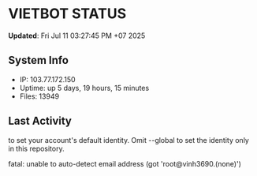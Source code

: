# VIETBOT STATUS
**Updated**: Fri Jul 11 03:27:45 PM +07 2025

## System Info
- IP: 103.77.172.150
- Uptime: up 5 days, 19 hours, 15 minutes
- Files: 13949

## Last Activity

to set your account's default identity.
Omit --global to set the identity only in this repository.

fatal: unable to auto-detect email address (got 'root@vinh3690.(none)')
